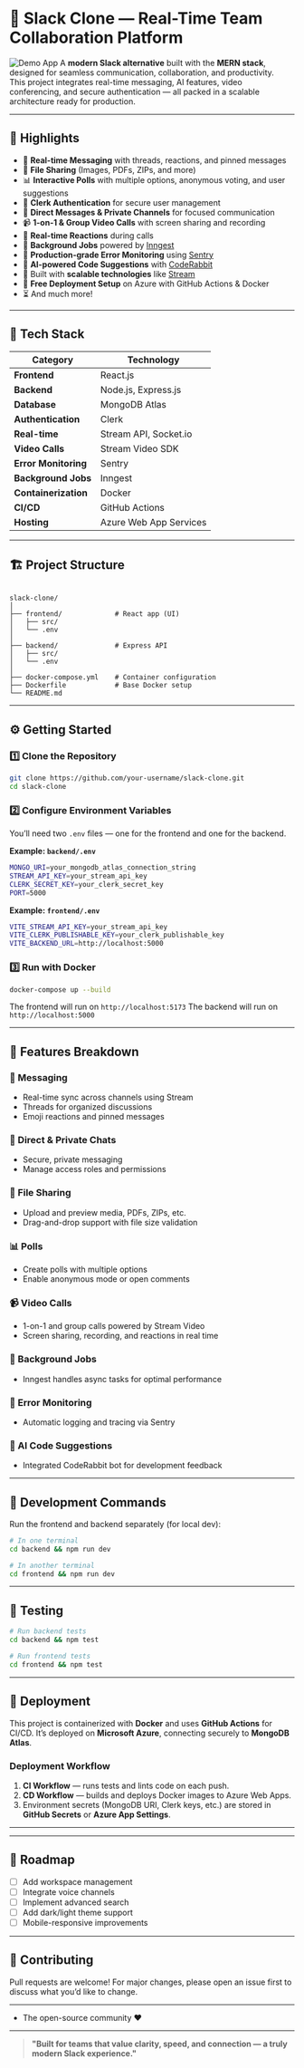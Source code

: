 # 💬 Slack Clone — Real-Time Team Collaboration Platform
![Demo App](/frontend/public/screenshot-for-readme.png)
A **modern Slack alternative** built with the **MERN stack**, designed for seamless communication, collaboration, and productivity.  
This project integrates real-time messaging, AI features, video conferencing, and secure authentication — all packed in a scalable architecture ready for production.

---

## 🚀 Highlights

- 💬 **Real-time Messaging** with threads, reactions, and pinned messages  
- 📂 **File Sharing** (Images, PDFs, ZIPs, and more)  
- 📊 **Interactive Polls** with multiple options, anonymous voting, and user suggestions  
- 🔐 **Clerk Authentication** for secure user management  
- 📨 **Direct Messages & Private Channels** for focused communication  
- 📹 **1-on-1 & Group Video Calls** with screen sharing and recording  
- 🎉 **Real-time Reactions** during calls  
- 🔧 **Background Jobs** powered by [Inngest](https://www.inngest.com/)  
- 🚨 **Production-grade Error Monitoring** using [Sentry](https://sentry.io/)  
- 🤖 **AI-powered Code Suggestions** with [CodeRabbit](https://coderabbit.ai/)  
- 🎯 Built with **scalable technologies** like [Stream](https://getstream.io/)  
- 🚀 **Free Deployment Setup** on Azure with GitHub Actions & Docker  
- ⏳ And much more!

---

## 🧩 Tech Stack

| Category | Technology |
|-----------|-------------|
| **Frontend** | React.js |
| **Backend** | Node.js, Express.js |
| **Database** | MongoDB Atlas |
| **Authentication** | Clerk |
| **Real-time** | Stream API, Socket.io |
| **Video Calls** | Stream Video SDK |
| **Error Monitoring** | Sentry |
| **Background Jobs** | Inngest |
| **Containerization** | Docker |
| **CI/CD** | GitHub Actions |
| **Hosting** | Azure Web App Services |

---

## 🏗️ Project Structure

```

slack-clone/
│
├── frontend/             # React app (UI)
│   ├── src/
│   └── .env
│
├── backend/              # Express API
│   ├── src/
│   └── .env
│
├── docker-compose.yml    # Container configuration
├── Dockerfile            # Base Docker setup
└── README.md

````

---

## ⚙️ Getting Started

### 1️⃣ Clone the Repository
```bash
git clone https://github.com/your-username/slack-clone.git
cd slack-clone
````

### 2️⃣ Configure Environment Variables

You’ll need two `.env` files — one for the frontend and one for the backend.

**Example: `backend/.env`**

```bash
MONGO_URI=your_mongodb_atlas_connection_string
STREAM_API_KEY=your_stream_api_key
CLERK_SECRET_KEY=your_clerk_secret_key
PORT=5000
```

**Example: `frontend/.env`**

```bash
VITE_STREAM_API_KEY=your_stream_api_key
VITE_CLERK_PUBLISHABLE_KEY=your_clerk_publishable_key
VITE_BACKEND_URL=http://localhost:5000
```

### 3️⃣ Run with Docker

```bash
docker-compose up --build
```

The frontend will run on `http://localhost:5173`
The backend will run on `http://localhost:5000`

---

## 🧠 Features Breakdown

### 💬 Messaging

* Real-time sync across channels using Stream
* Threads for organized discussions
* Emoji reactions and pinned messages

### 📨 Direct & Private Chats

* Secure, private messaging
* Manage access roles and permissions

### 📂 File Sharing

* Upload and preview media, PDFs, ZIPs, etc.
* Drag-and-drop support with file size validation

### 📊 Polls

* Create polls with multiple options
* Enable anonymous mode or open comments

### 📹 Video Calls

* 1-on-1 and group calls powered by Stream Video
* Screen sharing, recording, and reactions in real time

### 🔧 Background Jobs

* Inngest handles async tasks for optimal performance

### 🚨 Error Monitoring

* Automatic logging and tracing via Sentry

### 🤖 AI Code Suggestions

* Integrated CodeRabbit bot for development feedback

---

## 🧰 Development Commands

Run the frontend and backend separately (for local dev):

```bash
# In one terminal
cd backend && npm run dev

# In another terminal
cd frontend && npm run dev
```

---

## 🧪 Testing

```bash
# Run backend tests
cd backend && npm test

# Run frontend tests
cd frontend && npm test
```

---

## 🐳 Deployment

This project is containerized with **Docker** and uses **GitHub Actions** for CI/CD.
It’s deployed on **Microsoft Azure**, connecting securely to **MongoDB Atlas**.

### Deployment Workflow

1. **CI Workflow** — runs tests and lints code on each push.
2. **CD Workflow** — builds and deploys Docker images to Azure Web Apps.
3. Environment secrets (MongoDB URI, Clerk keys, etc.) are stored in **GitHub Secrets** or **Azure App Settings**.

---


---

## 🧭 Roadmap

* [ ] Add workspace management
* [ ] Integrate voice channels
* [ ] Implement advanced search
* [ ] Add dark/light theme support
* [ ] Mobile-responsive improvements

---

## 🤝 Contributing

Pull requests are welcome!
For major changes, please open an issue first to discuss what you’d like to change.

---
* The open-source community ❤️

---

> **"Built for teams that value clarity, speed, and connection — a truly modern Slack experience."**

